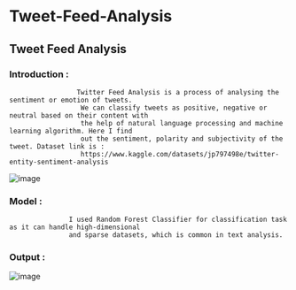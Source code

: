 # Tweet-Feed-Analysis
 ## Tweet Feed Analysis
   ### Introduction : 
                     Twitter Feed Analysis is a process of analysing the sentiment or emotion of tweets.
                      We can classify tweets as positive, negative or neutral based on their content with
                      the help of natural language processing and machine learning algorithm. Here I find 
                      out the sentiment, polarity and subjectivity of the tweet. Dataset link is :
                      https://www.kaggle.com/datasets/jp797498e/twitter-entity-sentiment-analysis 
                    

                      
 ![image](https://github.com/ShyamashreeGhorai1/Shyamashree_Ghorai_Scifor/assets/131132617/cb53c400-d43e-43f9-94cd-120880914324)

   

   ### Model :
                   I used Random Forest Classifier for classification task as it can handle high-dimensional
                   and sparse datasets, which is common in text analysis.

 ### Output :      
![image](https://github.com/ShyamashreeGhorai1/Shyamashree_Ghorai_Scifor/assets/131132617/56a8c806-d0db-4c76-9803-9661ff93e66e)
